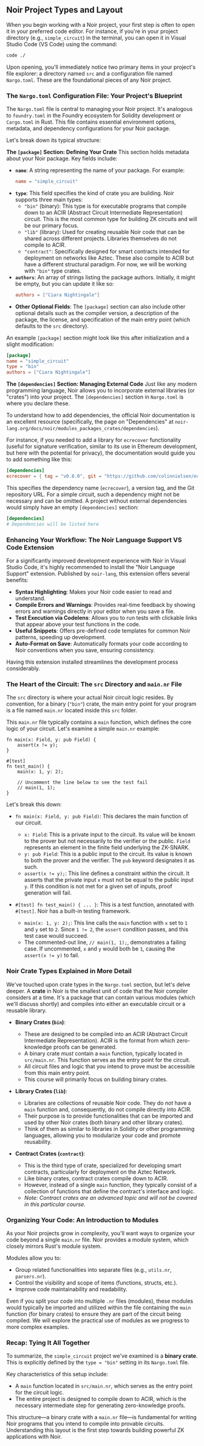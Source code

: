 ## Noir Project Types and Layout

When you begin working with a Noir project, your first step is often to open it in your preferred code editor. For instance, if you're in your project directory (e.g., `simple_circuit`) in the terminal, you can open it in Visual Studio Code (VS Code) using the command:
```bash
code ./
```
Upon opening, you'll immediately notice two primary items in your project's file explorer: a directory named `src` and a configuration file named `Nargo.toml`. These are the foundational pieces of any Noir project.

### The `Nargo.toml` Configuration File: Your Project's Blueprint
The `Nargo.toml` file is central to managing your Noir project. It's analogous to `foundry.toml` in the Foundry ecosystem for Solidity development or `Cargo.toml` in Rust. This file contains essential environment options, metadata, and dependency configurations for your Noir package.

Let's break down its typical structure:

**The `[package]` Section: Defining Your Crate**
This section holds metadata about your Noir package. Key fields include:

*   **`name`**: A string representing the name of your package. For example:
    ```toml
    name = "simple_circuit"
    ```
*   **`type`**: This field specifies the kind of crate you are building. Noir supports three main types:
    *   `"bin"` (binary): This type is for executable programs that compile down to an ACIR (Abstract Circuit Intermediate Representation) circuit. This is the most common type for building ZK circuits and will be our primary focus.
    *   `"lib"` (library): Used for creating reusable Noir code that can be shared across different projects. Libraries themselves do not compile to ACIR.
    *   `"contract"`: Specifically designed for smart contracts intended for deployment on networks like Aztec. These also compile to ACIR but have a different structural paradigm.
    For now, we will be working with `"bin"` type crates.
*   **`authors`**: An array of strings listing the package authors. Initially, it might be empty, but you can update it like so:
    ```toml
    authors = ["Ciara Nightingale"]
    ```
*   **Other Optional Fields**: The `[package]` section can also include other optional details such as the compiler version, a description of the package, the license, and specification of the main entry point (which defaults to the `src` directory).

An example `[package]` section might look like this after initialization and a slight modification:
```toml
[package]
name = "simple_circuit"
type = "bin"
authors = ["Ciara Nightingale"]
```

**The `[dependencies]` Section: Managing External Code**
Just like any modern programming language, Noir allows you to incorporate external libraries (or "crates") into your project. The `[dependencies]` section in `Nargo.toml` is where you declare these.

To understand how to add dependencies, the official Noir documentation is an excellent resource (specifically, the page on "Dependencies" at `noir-lang.org/docs/noir/modules_packages_crates/dependencies`).

For instance, if you needed to add a library for `ecrecover` functionality (useful for signature verification, similar to its use in Ethereum development, but here with the potential for privacy), the documentation would guide you to add something like this:
```toml
[dependencies]
ecrecover = { tag = "v0.8.0", git = "https://github.com/colinnielsen/ecrecover-noir" }
```
This specifies the dependency name (`ecrecover`), a version tag, and the Git repository URL. For a simple circuit, such a dependency might not be necessary and can be omitted. A project without external dependencies would simply have an empty `[dependencies]` section:
```toml
[dependencies]
# Dependencies will be listed here
```

### Enhancing Your Workflow: The Noir Language Support VS Code Extension
For a significantly improved development experience with Noir in Visual Studio Code, it's highly recommended to install the "Noir Language Support" extension. Published by `noir-lang`, this extension offers several benefits:

*   **Syntax Highlighting**: Makes your Noir code easier to read and understand.
*   **Compile Errors and Warnings**: Provides real-time feedback by showing errors and warnings directly in your editor when you save a file.
*   **Test Execution via Codelens**: Allows you to run tests with clickable links that appear above your test functions in the code.
*   **Useful Snippets**: Offers pre-defined code templates for common Noir patterns, speeding up development.
*   **Auto-Format on Save**: Automatically formats your code according to Noir conventions when you save, ensuring consistency.

Having this extension installed streamlines the development process considerably.

### The Heart of the Circuit: The `src` Directory and `main.nr` File
The `src` directory is where your actual Noir circuit logic resides. By convention, for a binary (`"bin"`) crate, the main entry point for your program is a file named `main.nr` located inside this `src` folder.

This `main.nr` file typically contains a `main` function, which defines the core logic of your circuit. Let's examine a simple `main.nr` example:

```noir
fn main(x: Field, y: pub Field) {
    assert(x != y);
}

#[test]
fn test_main() {
    main(x: 1, y: 2);

    // Uncomment the line below to see the test fail
    // main(1, 1);
}
```

Let's break this down:
*   `fn main(x: Field, y: pub Field)`: This declares the main function of our circuit.
    *   `x: Field`: This is a private input to the circuit. Its value will be known to the prover but not necessarily to the verifier or the public. `Field` represents an element in the finite field underlying the ZK-SNARK.
    *   `y: pub Field`: This is a public input to the circuit. Its value is known to both the prover and the verifier. The `pub` keyword designates it as such.
    *   `assert(x != y);`: This line defines a constraint within the circuit. It asserts that the private input `x` must not be equal to the public input `y`. If this condition is not met for a given set of inputs, proof generation will fail.

*   `#[test] fn test_main() { ... }`: This is a test function, annotated with `#[test]`. Noir has a built-in testing framework.
    *   `main(x: 1, y: 2);`: This line calls the `main` function with `x` set to `1` and `y` set to `2`. Since `1 != 2`, the `assert` condition passes, and this test case would succeed.
    *   The commented-out line, `// main(1, 1);`, demonstrates a failing case. If uncommented, `x` and `y` would both be `1`, causing the `assert(x != y)` to fail.

### Noir Crate Types Explained in More Detail
We've touched upon crate types in the `Nargo.toml` section, but let's delve deeper. A **crate** in Noir is the smallest unit of code that the Noir compiler considers at a time. It's a package that can contain various modules (which we'll discuss shortly) and compiles into either an executable circuit or a reusable library.

*   **Binary Crates (`bin`)**:
    *   These are designed to be compiled into an ACIR (Abstract Circuit Intermediate Representation). ACIR is the format from which zero-knowledge proofs can be generated.
    *   A binary crate *must* contain a `main` function, typically located in `src/main.nr`. This function serves as the entry point for the circuit.
    *   All circuit files and logic that you intend to prove must be accessible from this main entry point.
    *   This course will primarily focus on building binary crates.

*   **Library Crates (`lib`)**:
    *   Libraries are collections of reusable Noir code. They do *not* have a `main` function and, consequently, do not compile directly into ACIR.
    *   Their purpose is to provide functionalities that can be imported and used by other Noir crates (both binary and other library crates).
    *   Think of them as similar to libraries in Solidity or other programming languages, allowing you to modularize your code and promote reusability.

*   **Contract Crates (`contract`)**:
    *   This is the third type of crate, specialized for developing smart contracts, particularly for deployment on the Aztec Network.
    *   Like binary crates, contract crates compile down to ACIR.
    *   However, instead of a single `main` function, they typically consist of a collection of functions that define the contract's interface and logic.
    *   *Note: Contract crates are an advanced topic and will not be covered in this particular course.*

### Organizing Your Code: An Introduction to Modules
As your Noir projects grow in complexity, you'll want ways to organize your code beyond a single `main.nr` file. Noir provides a module system, which closely mirrors Rust's module system.

Modules allow you to:
*   Group related functionalities into separate files (e.g., `utils.nr`, `parsers.nr`).
*   Control the visibility and scope of items (functions, structs, etc.).
*   Improve code maintainability and readability.

Even if you split your code into multiple `.nr` files (modules), these modules would typically be imported and utilized within the file containing the `main` function (for binary crates) to ensure they are part of the circuit being compiled. We will explore the practical use of modules as we progress to more complex examples.

### Recap: Tying It All Together
To summarize, the `simple_circuit` project we've examined is a **binary crate**. This is explicitly defined by the `type = "bin"` setting in its `Nargo.toml` file.

Key characteristics of this setup include:
*   A `main` function located in `src/main.nr`, which serves as the entry point for the circuit logic.
*   The entire project is designed to compile down to ACIR, which is the necessary intermediate step for generating zero-knowledge proofs.

This structure—a binary crate with a `main.nr` file—is fundamental for writing Noir programs that you intend to compile into provable circuits. Understanding this layout is the first step towards building powerful ZK applications with Noir.
